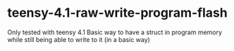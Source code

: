 # teensy-4.1-raw-write-program-flash

Only tested with teensy 4.1
Basic way to have a struct in program memory while still being able to write to it (in a basic way)
